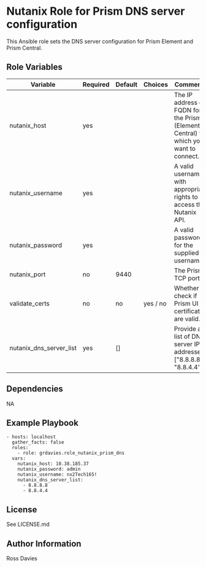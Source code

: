 # Nutanix Role for Prism DNS server configuration

This Ansible role sets the DNS server configuration for Prism Element and Prism Central.


## Role Variables

| Variable                 | Required | Default | Choices                                                                         | Comments                                                                                                                                           |
|--------------------------|----------|---------|---------------------------------------------------------------------------------|----------------------------------------------------------------------------------------------------------------------------------------------------|
| nutanix_host             | yes      |         |                                                                                 | The IP address or FQDN for the Prism (Element or Central) to which you want to connect.                                                            |
| nutanix_username         | yes      |         |                                                                                 | A valid username with appropriate rights to access the Nutanix API.                                                                                |
| nutanix_password         | yes      |         |                                                                                 | A valid password for the supplied username.                                                                                                        |
| nutanix_port             | no       | 9440    |                                                                                 | The Prism TCP port.                                                                                                                                |
| validate_certs           | no       | no      | yes / no                                                                        | Whether to check if Prism UI certificates are valid.                                                                                               |
| nutanix_dns_server_list  | yes      | []      |                                                                                 | Provide a list of DNS server IP addresses; ["8.8.8.8", "8.8.4.4"].                                                                                 |

## Dependencies

NA

## Example Playbook

```
- hosts: localhost
  gather_facts: false
  roles:
    - role: grdavies.role_nutanix_prism_dns
  vars:
    nutanix_host: 10.38.185.37
    nutanix_password: admin
    nutanix_username: nx2Tech165!
    nutanix_dns_server_list:
      - 8.8.8.8
      - 8.8.4.4
```

## License

See LICENSE.md

## Author Information

Ross Davies
